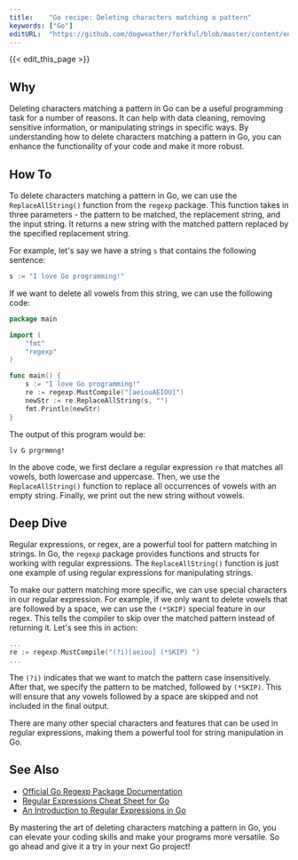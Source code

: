 ```yaml
---
title:    "Go recipe: Deleting characters matching a pattern"
keywords: ["Go"]
editURL:  "https://github.com/dogweather/forkful/blob/master/content/en/go/deleting-characters-matching-a-pattern.md"
---
```


{{< edit_this_page >}}

## Why

Deleting characters matching a pattern in Go can be a useful programming task for a number of reasons. It can help with data cleaning, removing sensitive information, or manipulating strings in specific ways. By understanding how to delete characters matching a pattern in Go, you can enhance the functionality of your code and make it more robust.

## How To

To delete characters matching a pattern in Go, we can use the `ReplaceAllString()` function from the `regexp` package. This function takes in three parameters - the pattern to be matched, the replacement string, and the input string. It returns a new string with the matched pattern replaced by the specified replacement string.

For example, let's say we have a string `s` that contains the following sentence:

```Go
s := "I love Go programming!"
```

If we want to delete all vowels from this string, we can use the following code:

```Go
package main

import (
    "fmt"
    "regexp"
)

func main() {
    s := "I love Go programming!"
    re := regexp.MustCompile("[aeiouAEIOU]")
    newStr := re.ReplaceAllString(s, "")
    fmt.Println(newStr)
}
```

The output of this program would be:

```
lv G prgrmmng!
```

In the above code, we first declare a regular expression `re` that matches all vowels, both lowercase and uppercase. Then, we use the `ReplaceAllString()` function to replace all occurrences of vowels with an empty string. Finally, we print out the new string without vowels.

## Deep Dive

Regular expressions, or regex, are a powerful tool for pattern matching in strings. In Go, the `regexp` package provides functions and structs for working with regular expressions. The `ReplaceAllString()` function is just one example of using regular expressions for manipulating strings.

To make our pattern matching more specific, we can use special characters in our regular expression. For example, if we only want to delete vowels that are followed by a space, we can use the `(*SKIP)` special feature in our regex. This tells the compiler to skip over the matched pattern instead of returning it. Let's see this in action:

```Go
...
re := regexp.MustCompile("(?i)[aeiou] (*SKIP) ")
...
```

The `(?i)` indicates that we want to match the pattern case insensitively. After that, we specify the pattern to be matched, followed by `(*SKIP)`. This will ensure that any vowels followed by a space are skipped and not included in the final output.

There are many other special characters and features that can be used in regular expressions, making them a powerful tool for string manipulation in Go.

## See Also

- [Official Go Regexp Package Documentation](https://pkg.go.dev/regexp)
- [Regular Expressions Cheat Sheet for Go](https://devhints.io/regexp)
- [An Introduction to Regular Expressions in Go](https://medium.com/@avinashgupta75/introduction-to-regular-expression-in-go-b5e720796e3)

By mastering the art of deleting characters matching a pattern in Go, you can elevate your coding skills and make your programs more versatile. So go ahead and give it a try in your next Go project!